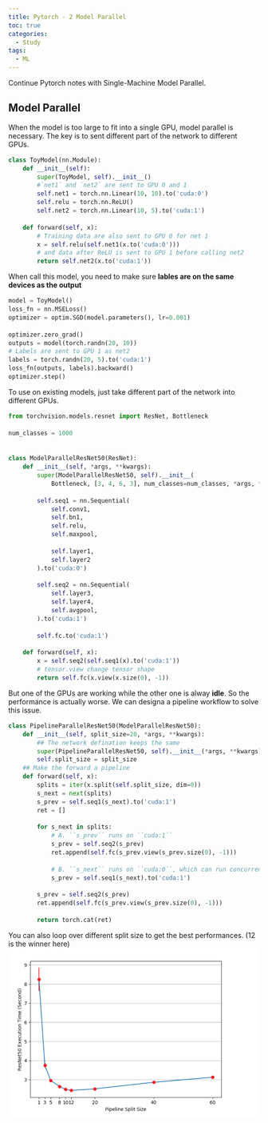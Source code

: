 ```yaml
---
title: Pytorch - 2 Model Parallel
toc: true
categories:
  - Study
tags:
  - ML
---
```


Continue Pytorch notes with Single-Machine Model Parallel.
## Model Parallel
When the model is too large to fit into a single GPU, model parallel is necessary. The key is to sent different part of the network to different GPUs.
```python
class ToyModel(nn.Module):
    def __init__(self):
        super(ToyModel, self).__init__()
        #`net1` and `net2` are sent to GPU 0 and 1  
        self.net1 = torch.nn.Linear(10, 10).to('cuda:0')
        self.relu = torch.nn.ReLU()
        self.net2 = torch.nn.Linear(10, 5).to('cuda:1')

    def forward(self, x):
        # Training data are also sent to GPU 0 for net 1
        x = self.relu(self.net1(x.to('cuda:0')))
        # and data after ReLU is sent to GPU 1 before calling net2
        return self.net2(x.to('cuda:1'))
```

When call this model, you need to make sure **lables are on the same devices as the output**  
```python
model = ToyModel()
loss_fn = nn.MSELoss()
optimizer = optim.SGD(model.parameters(), lr=0.001)

optimizer.zero_grad()
outputs = model(torch.randn(20, 10))
# Labels are sent to GPU 1 as net2
labels = torch.randn(20, 5).to('cuda:1')
loss_fn(outputs, labels).backward()
optimizer.step()
```

To use on existing models, just take different part of the network into different GPUs. 
```python
from torchvision.models.resnet import ResNet, Bottleneck

num_classes = 1000


class ModelParallelResNet50(ResNet):
    def __init__(self, *args, **kwargs):
        super(ModelParallelResNet50, self).__init__(
            Bottleneck, [3, 4, 6, 3], num_classes=num_classes, *args, **kwargs)

        self.seq1 = nn.Sequential(
            self.conv1,
            self.bn1,
            self.relu,
            self.maxpool,

            self.layer1,
            self.layer2
        ).to('cuda:0')

        self.seq2 = nn.Sequential(
            self.layer3,
            self.layer4,
            self.avgpool,
        ).to('cuda:1')

        self.fc.to('cuda:1')

    def forward(self, x):
        x = self.seq2(self.seq1(x).to('cuda:1'))
        # tensor.view change tensor shape
        return self.fc(x.view(x.size(0), -1))
```

But one of the GPUs are working while the other one is alway **idle**. So the performance is actually worse. We can designa a pipeline workflow to solve this issue.

```python
class PipelineParallelResNet50(ModelParallelResNet50):
    def __init__(self, split_size=20, *args, **kwargs):
        ## The network defination keeps the same
        super(PipelineParallelResNet50, self).__init__(*args, **kwargs)
        self.split_size = split_size
    ## Make the forward a pipeline
    def forward(self, x):
        splits = iter(x.split(self.split_size, dim=0))
        s_next = next(splits)
        s_prev = self.seq1(s_next).to('cuda:1')
        ret = []

        for s_next in splits:
            # A. ``s_prev`` runs on ``cuda:1``
            s_prev = self.seq2(s_prev)
            ret.append(self.fc(s_prev.view(s_prev.size(0), -1)))

            # B. ``s_next`` runs on ``cuda:0``, which can run concurrently with A
            s_prev = self.seq1(s_next).to('cuda:1')

        s_prev = self.seq2(s_prev)
        ret.append(self.fc(s_prev.view(s_prev.size(0), -1)))

        return torch.cat(ret)
```

You can also loop over different split size to get the best performances. (12 is the winner here)  
![Alt text](/assets/images/24-01-29-PyTorch-2_files/split.png)